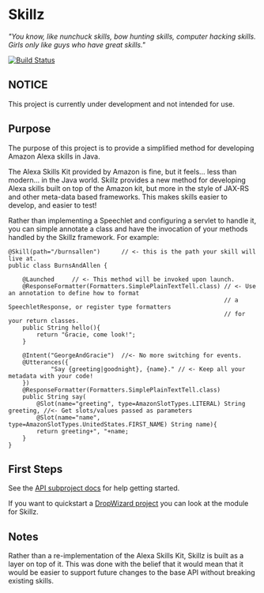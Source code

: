 Skillz
======

_"You know, like nunchuck skills, bow hunting skills, computer hacking skills. 
Girls only like guys who have great skills."_

[![Build Status](https://travis-ci.org/kebernet/skillz.svg?branch=master)](https://travis-ci.org/kebernet/skillz)


NOTICE
------

This project is currently under development and not intended for use. 

Purpose
-------

The purpose of this project is to provide a simplified method for developing Amazon Alexa skills in
Java.

The Alexa Skills Kit provided by Amazon is fine, but it feels... less than modern... in the Java world.
Skillz provides a new method for developing Alexa skills built on top of the Amazon kit, but more in the
style of JAX-RS and other meta-data based frameworks. This makes skills easier to develop, and easier to
test!

Rather than implementing a Speechlet and configuring a servlet to handle it, you can simple annotate a class
and have the invocation of your methods handled by the Skillz framework. For example:

```
@Skill(path="/burnsallen")      // <- this is the path your skill will live at.
public class BurnsAndAllen {

    @Launched     // <- This method will be invoked upon launch.
    @ResponseFormatter(Formatters.SimplePlainTextTell.class) // <- Use an annotation to define how to format
                                                             // a SpeechletResponse, or register type formatters
                                                             // for your return classes.
    public String hello(){
        return "Gracie, come look!";
    }

    @Intent("GeorgeAndGracie")  //<- No more switching for events.
    @Utterances({
            "Say {greeting|goodnight}, {name}." // <- Keep all your metadata with your code!
    })
    @ResponseFormatter(Formatters.SimplePlainTextTell.class)
    public String say(
        @Slot(name="greeting", type=AmazonSlotTypes.LITERAL) String greeting, //<- Get slots/values passed as parameters
        @Slot(name="name", type=AmazonSlotTypes.UnitedStates.FIRST_NAME) String name){
        return greeting+", "+name;
    }
}
```

First Steps
-----------

See the [API subproject docs](api/README.md) for help getting started.

If you want to quickstart a [DropWizard project](dropwizard/README.md) you can
look at the module for Skillz.

Notes
-----

Rather than a re-implementation of the Alexa Skills Kit, Skillz is built as a layer on top
of it. This was done with the belief that it would mean that it would be easier to support
future changes to the base API without breaking existing skills. 





